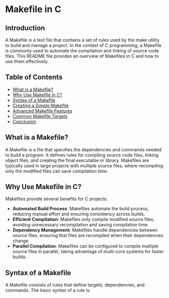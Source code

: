 # Makefile in C

## Introduction

A Makefile is a text file that contains a set of rules used by the make utility to build and manage a project. In the context of C programming, a Makefile is commonly used to automate the compilation and linking of source code files. This README file provides an overview of Makefiles in C and how to use them effectively.

## Table of Contents

- [What is a Makefile?](#what-is-a-makefile)
- [Why Use Makefile in C?](#why-use-makefile-in-c)
- [Syntax of a Makefile](#syntax-of-a-makefile)
- [Creating a Simple Makefile](#creating-a-simple-makefile)
- [Advanced Makefile Features](#advanced-makefile-features)
- [Common Makefile Targets](#common-makefile-targets)
- [Conclusion](#conclusion)

## What is a Makefile?

A Makefile is a file that specifies the dependencies and commands needed to build a program. It defines rules for compiling source code files, linking object files, and creating the final executable or library. Makefiles are typically used in large projects with multiple source files, where recompiling only the modified files can save compilation time.

## Why Use Makefile in C?

Makefiles provide several benefits for C projects:

- **Automated Build Process**: Makefiles automate the build process, reducing manual effort and ensuring consistency across builds.
- **Efficient Compilation**: Makefiles only compile modified source files, avoiding unnecessary recompilation and saving compilation time.
- **Dependency Management**: Makefiles handle dependencies between source files, ensuring that files are recompiled when their dependencies change.
- **Parallel Compilation**: Makefiles can be configured to compile multiple source files in parallel, taking advantage of multi-core systems for faster builds.

## Syntax of a Makefile

A Makefile consists of rules that define targets, dependencies, and commands. The basic syntax of a rule is:
